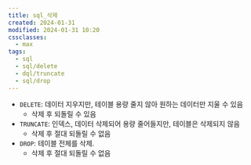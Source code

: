 ```yaml
---
title: sql_삭제
created: 2024-01-31
modified: 2024-01-31 10:20
cssclasses:
  - max
tags:
  - sql
  - sql/delete
  - dql/truncate
  - sql/drop
---
```

- `DELETE`: 데이터 지우지만, 테이블 용량 줄지 않아 원하는 데이터만 지울 수 있음
	- 삭제 후 되돌릴 수 있음
- `TRUNCATE`: 인덱스, 데이터 삭제되어 용량 줄어들지만, 테이블은 삭제되지 않음
	- 삭제 후 절대 되돌릴 수 없음
- `DROP`: 테이블 전체를 삭제.
	- 삭제 후 절대 되돌릴 수 없음